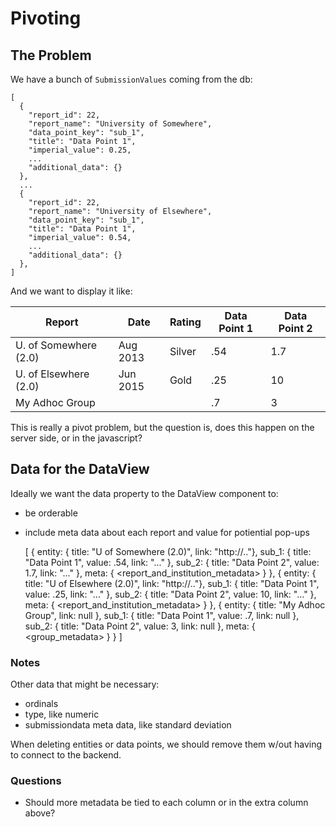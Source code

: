 # Pivoting

## The Problem

We have a bunch of `SubmissionValues` coming from the db:

    [
      {
        "report_id": 22,
        "report_name": "University of Somewhere",
        "data_point_key": "sub_1",
        "title": "Data Point 1",
        "imperial_value": 0.25,
        ...
        "additional_data": {}
      },
      ...
      {
        "report_id": 22,
        "report_name": "University of Elsewhere",
        "data_point_key": "sub_1",
        "title": "Data Point 1",
        "imperial_value": 0.54,
        ...
        "additional_data": {}
      },
    ]
    
And we want to display it like:

| Report                | Date      | Rating | Data Point 1 | Data Point 2 |
| --------------------- | --------- | ------ | ------------ | ------------ |
| U. of Somewhere (2.0) | Aug 2013  | Silver | .54          | 1.7          |
| U. of Elsewhere (2.0) | Jun 2015  | Gold   | .25          | 10           |
| My Adhoc Group        |           |        | .7           | 3            |

This is really a pivot problem, but the question is, does this happen
on the server side, or in the javascript?

## Data for the DataView

Ideally we want the data property to the DataView component to:

  - be orderable
  - include meta data about each report and value for potiential pop-ups

    [
      { 
        entity: { title: "U of Somewhere (2.0)", link: "http://.."},
        sub_1: { title: "Data Point 1", value: .54, link: "..." },
        sub_2: { title: "Data Point 2", value: 1.7, link: "..." },
        meta: { <report_and_institution_metadata> }
      },
      { 
        entity: { title: "U of Elsewhere (2.0)", link: "http://.."},
        sub_1: { title: "Data Point 1", value: .25, link: "..." },
        sub_2: { title: "Data Point 2", value: 10, link: "..." },
        meta: { <report_and_institution_metadata> }
      },
      {
        entity: { title: "My Adhoc Group", link: null },
        sub_1: { title: "Data Point 1", value: .7, link: null },
        sub_2: { title: "Data Point 2", value: 3, link: null },
        meta: { <group_metadata> }
      }
    ]

### Notes

Other data that might be necessary:

  - ordinals
  - type, like numeric
  - submissiondata meta data, like standard deviation

When deleting entities or data points, we should remove them w/out
having to connect to the backend.

### Questions

- Should more metadata be tied to each column or in the extra column above?
